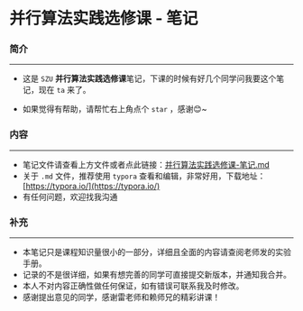 #  并行算法实践选修课 - 笔记

### 简介
---

- 这是 `SZU` **并行算法实践选修课**笔记，下课的时候有好几个同学问我要这个笔记，现在 `ta` 来了。

- 如果觉得有帮助，请帮忙右上角点个 `star` ，感谢:blush:~

### 内容
---
- 笔记文件请查看上方文件或者点此链接：[并行算法实践选修课-笔记.md](https://github.com/Philox12358/parallel-programming-experiment/blob/main/%E5%B9%B6%E8%A1%8C%E7%AE%97%E6%B3%95%E5%AE%9E%E8%B7%B5%E9%80%89%E4%BF%AE%E8%AF%BE-%E7%AC%94%E8%AE%B0.md)
 - 关于 `.md` 文件，推荐使用 `typora` 查看和编辑，非常好用，下载地址：[https://typora.io/](https://typora.io/)
 - 有任何问题，欢迎找我沟通
### 补充
--- 
- 本笔记只是课程知识量很小的一部分，详细且全面的内容请查阅老师发的实验手册。
- 记录的不是很详细，如果有想完善的同学可直接提交新版本，并通知我合并。
- 本人不对内容正确性做任何保证，如有错误可联系我及时修改。
- 感谢提出意见的同学，感谢雷老师和赖师兄的精彩讲课！

